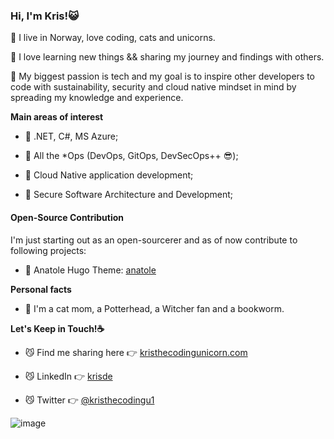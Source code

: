 ### Hi, I'm Kris!:smiley_cat:

:tiger: I live in Norway, love coding, cats and unicorns.

:whale2: I love learning new things && sharing my journey and findings with others.

:octopus: My biggest passion is tech and my goal is to inspire other developers to code with sustainability, security and cloud native mindset in mind by spreading my knowledge and experience.


**Main areas of interest**
  
  * :paw_prints: .NET, C#, MS Azure;
  
  * :paw_prints: All the \*Ops (DevOps, GitOps, DevSecOps++ :sunglasses:);

  * :paw_prints: Cloud Native application development;
  
  * :paw_prints: Secure Software Architecture and Development;


#### Open-Source Contribution

I'm just starting out as an open-sourcerer and as of now contribute to following projects:

* :seedling: Anatole Hugo Theme: [anatole](https://github.com/lxndrblz/anatole)


**Personal facts**

* :dizzy: I'm a cat mom, a Potterhead, a Witcher fan and a bookworm.


**Let's Keep in Touch!:coffee:**

  * :smirk_cat: Find me sharing here :point_right: [kristhecodingunicorn.com](https://kristhecodingunicorn.com)

  * :smirk_cat: LinkedIn :point_right: [krisde](https://www.linkedin.com/in/krisde/)

  * :smirk_cat: Twitter :point_right: [@kristhecodingu1](https://twitter.com/kristhecodingu1)


![image](https://user-images.githubusercontent.com/47773700/162704606-23df2596-532c-42c8-8fea-5795eb821fd8.png)


